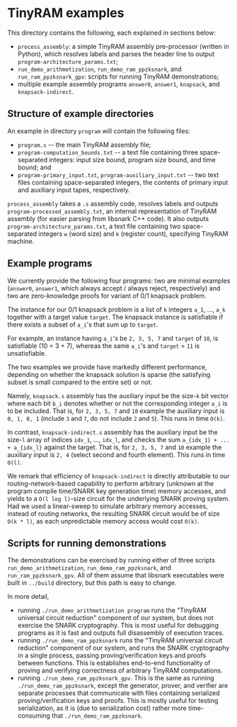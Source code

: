 # TinyRAM examples

This directory contains the following, each explained in sections below:
- `process_assembly`: a simple TinyRAM assembly pre-processor (written in Python), which resolves labels and parses the header line to output `program-architecture_params.txt`;
- `run_demo_arithmetization`, `run_demo_ram_ppzksnark`, and `run_ram_ppzksnark_gpv`: scripts for running TinyRAM demonstrations;
- multiple example assembly programs `answer0`, `answer1`, `knapsack`, and `knapsack-indirect`.

## Structure of example directories

An example in directory `program` will contain the following files:
- `program.s` -- the main TinyRAM assembly file;
- `program-computation_bounds.txt` -- a text file containing three space-separated integers: input size bound, program size bound, and time bound; and
- `program-primary_input.txt`, `program-auxiliary_input.txt` -- two text files containing space-separated integers, the contents of primary input and auxiliary input tapes, respectively.

`process_assembly` takes a `.s` assembly code, resolves labels and outputs `program-processed_assembly.txt`, an internal representation of TinyRAM assembly (for easier parsing from libsnark C++ code). It also outputs `program-architecture_params.txt`, a text file containing two space-separated integers `w` (word size) and `k` (register count), specifying TinyRAM machine.

## Example programs

We currently provide the following four programs: two are minimal examples (`answer0`, `answer1`, which always accept / always reject, respectively) and two are zero-knowledge proofs for variant of 0/1 knapsack problem.

The instance for our 0/1 knapsack problem is a list of `k` integers `a_1`, ..., `a_k` together with a target value `target`. The knapsack instance is satisfiable if there exists a subset of `a_i`'s that sum up to `target`.

For example, an instance having `a_i`'s be `2, 3, 5, 7` and `target` of `10`, is satisfiable (10 = 3 + 7), whereas the same `a_i`'s and `target` = `11` is unsatisfiable.

The two examples we provide have markedly different performance, depending on whether the knapsack solution is sparse (the satisfying subset is small compared to the entire set) or not.

Namely, `knapsack.s` assembly has the auxiliary input be the size-`k` bit vector where each bit `b_i` denotes whether or not the corresponding integer `a_i` is to be included. That is, for `2, 3, 5, 7` and `10` example the auxiliary input is `0, 1, 0, 1` (include `3` and `7`, do not include `2` and `5`). This runs in time `O(k)`.

In contrast, `knapsack-indirect.s` assembly has the auxiliary input be the size-`l` array of indices `idx_1`, ..., `idx_l`, and checks the sum `a_{idx_1} + ... + a_{idx_l}` against the target. That is, for  `2, 3, 5, 7` and `10` example the auxiliary input is `2, 4` (select second and fourth element). This runs in time `O(l)`.

We remark that efficiency of `knapsack-indirect` is directly attributable to our routing-network-based capability to perform arbitrary (unknown at the program compile time/SNARK key generation time) memory accesses, and yields to a `O(l log l)`-size circuit for the underlying SNARK proving system. Had we used a linear-sweep to simulate arbitrary memory accesses, instead of routing networks, the resulting SNARK circuit would be of size `O(k * l)`, as each unpredictable memory access would cost `O(k)`.

## Scripts for running demonstrations

The demonstrations can be exercised by running either of three scripts `run_demo_arithmetization`, `run_demo_ram_ppzksnark`, and `run_ram_ppzksnark_gpv`. All of them assume that libsnark executables were built in `../build` directory, but this path is easy to change.

In more detail,
- running `./run_demo_arithmetization program` runs the "TinyRAM universal circuit reduction" component of our system, but does not exercise the SNARK cryptography. This is most useful for debugging programs as it is fast and outputs full disassembly of execution traces.
- running `./run_demo_ram_ppzksnark` runs the "TinyRAM universal circuit reduction" component of our system, and runs the SNARK cryptography in a single process, passing proving/verification keys and proofs between functions. This is establishes end-to-end functionality of proving and verifying correctness of arbitrary TinyRAM computations.
- running `./run_demo_ram_ppzksnark_gpv`. This is the same as running `./run_demo_ram_ppzksnark`, except the generator, prover, and verifier are separate processes that communicate with files containing serialized proving/verification keys and proofs. This is mostly useful for testing serialization, as it is (due to serialization cost) rather more time-consuming that `./run_demo_ram_ppzksnark`.
